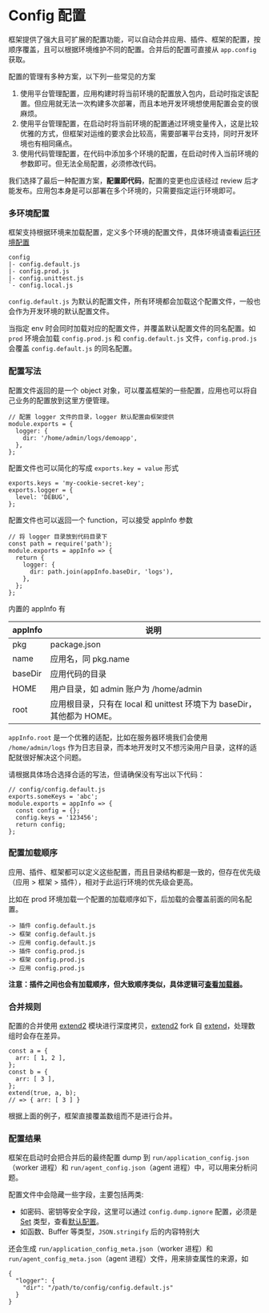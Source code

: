 # Config 配置

框架提供了强大且可扩展的配置功能，可以自动合并应用、插件、框架的配置，按顺序覆盖，且可以根据环境维护不同的配置。合并后的配置可直接从 `app.config` 获取。

配置的管理有多种方案，以下列一些常见的方案

1. 使用平台管理配置，应用构建时将当前环境的配置放入包内，启动时指定该配置。但应用就无法一次构建多次部署，而且本地开发环境想使用配置会变的很麻烦。
2. 使用平台管理配置，在启动时将当前环境的配置通过环境变量传入，这是比较优雅的方式，但框架对运维的要求会比较高，需要部署平台支持，同时开发环境也有相同痛点。
3. 使用代码管理配置，在代码中添加多个环境的配置，在启动时传入当前环境的参数即可。但无法全局配置，必须修改代码。

我们选择了最后一种配置方案，**配置即代码**，配置的变更也应该经过 review 后才能发布。应用包本身是可以部署在多个环境的，只需要指定运行环境即可。

### 多环境配置

框架支持根据环境来加载配置，定义多个环境的配置文件，具体环境请查看[运行环境配置](https://eggjs.org/zh-cn/basics/env.html)

```
config
|- config.default.js
|- config.prod.js
|- config.unittest.js
`- config.local.js
```

`config.default.js` 为默认的配置文件，所有环境都会加载这个配置文件，一般也会作为开发环境的默认配置文件。

当指定 env 时会同时加载对应的配置文件，并覆盖默认配置文件的同名配置。如 `prod` 环境会加载 `config.prod.js` 和 `config.default.js` 文件，`config.prod.js` 会覆盖 `config.default.js` 的同名配置。

### 配置写法

配置文件返回的是一个 object 对象，可以覆盖框架的一些配置，应用也可以将自己业务的配置放到这里方便管理。

```
// 配置 logger 文件的目录，logger 默认配置由框架提供
module.exports = {
  logger: {
    dir: '/home/admin/logs/demoapp',
  },
};
```

配置文件也可以简化的写成 `exports.key = value` 形式

```
exports.keys = 'my-cookie-secret-key';
exports.logger = {
  level: 'DEBUG',
};
```

配置文件也可以返回一个 function，可以接受 appInfo 参数

```
// 将 logger 目录放到代码目录下
const path = require('path');
module.exports = appInfo => {
  return {
    logger: {
      dir: path.join(appInfo.baseDir, 'logs'),
    },
  };
};
```

内置的 appInfo 有

| appInfo | 说明                                                         |
| ------- | ------------------------------------------------------------ |
| pkg     | package.json                                                 |
| name    | 应用名，同 pkg.name                                          |
| baseDir | 应用代码的目录                                               |
| HOME    | 用户目录，如 admin 账户为 /home/admin                        |
| root    | 应用根目录，只有在 local 和 unittest 环境下为 baseDir，其他都为 HOME。 |

`appInfo.root` 是一个优雅的适配，比如在服务器环境我们会使用 `/home/admin/logs` 作为日志目录，而本地开发时又不想污染用户目录，这样的适配就很好解决这个问题。

请根据具体场合选择合适的写法，但请确保没有写出以下代码：

```
// config/config.default.js
exports.someKeys = 'abc';
module.exports = appInfo => {
  const config = {};
  config.keys = '123456';
  return config;
};
```

### 配置加载顺序

应用、插件、框架都可以定义这些配置，而且目录结构都是一致的，但存在优先级（应用 > 框架 > 插件），相对于此运行环境的优先级会更高。

比如在 prod 环境加载一个配置的加载顺序如下，后加载的会覆盖前面的同名配置。

```
-> 插件 config.default.js
-> 框架 config.default.js
-> 应用 config.default.js
-> 插件 config.prod.js
-> 框架 config.prod.js
-> 应用 config.prod.js
```

**注意：插件之间也会有加载顺序，但大致顺序类似，具体逻辑可[查看加载器](https://eggjs.org/zh-cn/advanced/loader.html)。**

### 合并规则

配置的合并使用 [extend2](https://github.com/eggjs/extend2) 模块进行深度拷贝，[extend2](https://github.com/eggjs/extend2) fork 自 [extend](https://github.com/justmoon/node-extend)，处理数组时会存在差异。

```
const a = {
  arr: [ 1, 2 ],
};
const b = {
  arr: [ 3 ],
};
extend(true, a, b);
// => { arr: [ 3 ] }
```

根据上面的例子，框架直接覆盖数组而不是进行合并。

### 配置结果

框架在启动时会把合并后的最终配置 dump 到 `run/application_config.json`（worker 进程）和 `run/agent_config.json`（agent 进程）中，可以用来分析问题。

配置文件中会隐藏一些字段，主要包括两类:

- 如密码、密钥等安全字段，这里可以通过 `config.dump.ignore` 配置，必须是 [Set](https://developer.mozilla.org/en-US/docs/Web/JavaScript/Reference/Global_Objects/Set) 类型，查看[默认配置](https://github.com/eggjs/egg/blob/master/config/config.default.js)。
- 如函数、Buffer 等类型，`JSON.stringify` 后的内容特别大

还会生成 `run/application_config_meta.json`（worker 进程）和 `run/agent_config_meta.json`（agent 进程）文件，用来排查属性的来源，如

```
{
  "logger": {
    "dir": "/path/to/config/config.default.js"
  }
}
```